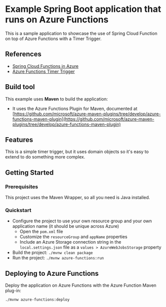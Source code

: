 # Example Spring Boot application that runs on Azure Functions

This is a sample application to showcase the use of Spring Cloud Function on top of Azure Functions with a Timer Trigger.

## References

- [Spring Cloud Functions in Azure](https://docs.microsoft.com/en-us/azure/developer/java/spring-framework/getting-started-with-spring-cloud-function-in-azure)
- [Azure Functions Timer Trigger](https://docs.microsoft.com/en-us/azure/azure-functions/functions-bindings-timer?tabs=java)

## Build tool

This example uses __Maven__ to build the application:
 
- It uses the Azure Functions Plugin for Maven, documented at [https://github.com/microsoft/azure-maven-plugins/tree/develop/azure-functions-maven-plugin](https://github.com/microsoft/azure-maven-plugins/tree/develop/azure-functions-maven-plugin)

## Features

This is a simple timer trigger, but it uses domain objects so it's easy to extend to do something more complex.

## Getting Started

### Prerequisites

This project uses the Maven Wrapper, so all you need is Java installed.

### Quickstart

- Configure the project to use your own resource group and your own application name (it should be unique across Azure)
  - Open the `pom.xml` file
  - Customize the `resourceGroup` and `appName` properties
  - Include an Azure Storage connection string in the `local.settings.json` file as a `values > AzureWebJobsStorage` property
- Build the project: `./mvnw clean package`
- Run the project: `./mvnw azure-functions:run`

## Deploying to Azure Functions

Deploy the application on Azure Functions with the Azure Function Maven plug-in:

`./mvnw azure-functions:deploy`